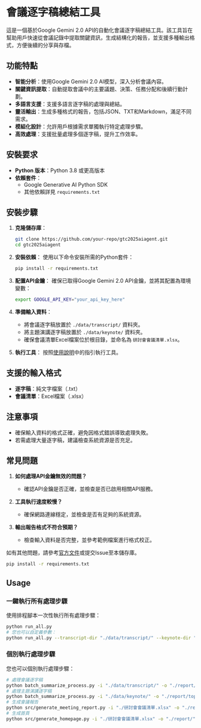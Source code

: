 # 會議逐字稿總結工具

這是一個基於Google Gemini 2.0 API的自動化會議逐字稿總結工具。該工具旨在幫助用戶快速從會議記錄中提取關鍵資訊，生成結構化的報告，並支援多種輸出格式，方便後續的分享與存檔。

## 功能特點

- **智能分析**：使用Google Gemini 2.0 AI模型，深入分析會議內容。
- **關鍵資訊提取**：自動提取會議中的主要議題、決策、任務分配和後續行動計劃。
- **多語言支援**：支援多語言逐字稿的處理與總結。
- **靈活輸出**：生成多種格式的報告，包括JSON、TXT和Markdown，滿足不同需求。
- **模組化設計**：允許用戶根據需求單獨執行特定處理步驟。
- **高效處理**：支援批量處理多個逐字稿，提升工作效率。

## 安裝要求

- **Python 版本**：Python 3.8 或更高版本
- **依賴套件**：
    - Google Generative AI Python SDK
    - 其他依賴詳見 `requirements.txt`

## 安裝步驟

1. **克隆儲存庫**：
     ```bash
     git clone https://github.com/your-repo/gtc2025aiagent.git
     cd gtc2025aiagent
     ```

2. **安裝依賴**：
     使用以下命令安裝所需的Python套件：
     ```bash
     pip install -r requirements.txt
     ```

3. **配置API金鑰**：
     確保已取得Google Gemini 2.0 API金鑰，並將其配置為環境變數：
     ```bash
     export GOOGLE_API_KEY="your_api_key_here"
     ```

4. **準備輸入資料**：
     - 將會議逐字稿放置於 `./data/transcript/` 資料夾。
     - 將主題演講逐字稿放置於 `./data/keynote/` 資料夾。
     - 確保會議清單Excel檔案位於根目錄，並命名為 `研討會會議清單.xlsx`。

5. **執行工具**：
     按照[使用說明](#usage)中的指引執行工具。

## 支援的輸入格式

- **逐字稿**：純文字檔案（.txt）
- **會議清單**：Excel檔案（.xlsx）

## 注意事項

- 確保輸入資料的格式正確，避免因格式錯誤導致處理失敗。
- 若需處理大量逐字稿，建議檢查系統資源是否充足。

## 常見問題

1. **如何處理API金鑰無效的問題？**
     - 確認API金鑰是否正確，並檢查是否已啟用相關API服務。

2. **工具執行速度較慢？**
     - 確保網路連線穩定，並檢查是否有足夠的系統資源。

3. **輸出報告格式不符合預期？**
     - 檢查輸入資料是否完整，並參考範例檔案進行格式校正。

如有其他問題，請參考[官方文件](https://developers.google.com/gemini)或提交Issue至本儲存庫。

```bash
pip install -r requirements.txt
```
## Usage
### 一鍵執行所有處理步驟
使用排程腳本一次性執行所有處理步驟：
```bash
python run_all.py
# 您也可以自定義參數：
python run_all.py --transcript-dir "./data/transcript/" --keynote-dir "./data/keynote/" --excel-file "./研討會會議清單.xlsx" --output-dir "./report/" --topic-dir "./report/topic/"
```
### 個別執行處理步驟
您也可以個別執行處理步驟：
```bash
# 處理會議逐字稿
python batch_summarize_process.py -i "./data/transcript/" -o "./report/topic/"
# 處理主題演講逐字稿
python batch_summarize_process.py -i "./data/keynote/" -o "./report/topic/"
# 生成會議報告
python src/generate_meeting_report.py -i "./研討會會議清單.xlsx" -o "./report/topic/"
# 生成首頁
python src/generate_homepage.py -i "./研討會會議清單.xlsx" -o "./report/"

```